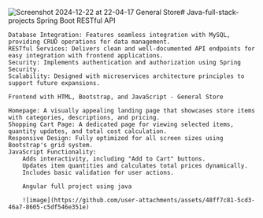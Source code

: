 ![Screenshot 2024-12-22 at 22-04-17 General Store](https://github.com/user-attachments/assets/ac66e62c-4aed-4d32-9501-d62550bdfd6b)# Java-full-stack-projects
Spring Boot RESTful API

    Database Integration: Features seamless integration with MySQL, providing CRUD operations for data management.
    RESTful Services: Delivers clean and well-documented API endpoints for easy integration with frontend applications.
    Security: Implements authentication and authorization using Spring Security.
    Scalability: Designed with microservices architecture principles to support future expansions.

    Frontend with HTML, Bootstrap, and JavaScript - General Store

    Homepage: A visually appealing landing page that showcases store items with categories, descriptions, and pricing.
    Shopping Cart Page: A dedicated page for viewing selected items, quantity updates, and total cost calculation.
    Responsive Design: Fully optimized for all screen sizes using Bootstrap's grid system.
    JavaScript Functionality:
        Adds interactivity, including "Add to Cart" buttons.
        Updates item quantities and calculates total prices dynamically.
        Includes basic validation for user actions.

        Angular full project using java
        
        ![image](https://github.com/user-attachments/assets/48ff7c81-5cd3-46a7-8605-c5df546e351e)


    
